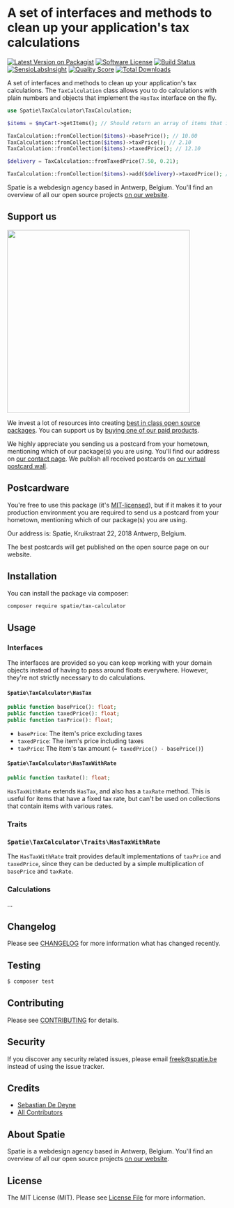 # A set of interfaces and methods to clean up your application's tax calculations

[![Latest Version on Packagist](https://img.shields.io/packagist/v/spatie/tax-calculator.svg?style=flat-square)](https://packagist.org/packages/spatie/tax-calculator)
[![Software License](https://img.shields.io/badge/license-MIT-brightgreen.svg?style=flat-square)](LICENSE.md)
[![Build Status](https://img.shields.io/travis/spatie/tax-calculator/master.svg?style=flat-square)](https://travis-ci.org/spatie/tax-calculator)
[![SensioLabsInsight](https://img.shields.io/sensiolabs/i/xxxxxxxxx.svg?style=flat-square)](https://insight.sensiolabs.com/projects/xxxxxxxxx)
[![Quality Score](https://img.shields.io/scrutinizer/g/spatie/tax-calculator.svg?style=flat-square)](https://scrutinizer-ci.com/g/spatie/tax-calculator)
[![Total Downloads](https://img.shields.io/packagist/dt/spatie/tax-calculator.svg?style=flat-square)](https://packagist.org/packages/spatie/tax-calculator)

A set of interfaces and methods to clean up your application's tax calculations. The `TaxCalculation` class allows you to do calculations with plain numbers and objects that implement the `HasTax` interface on the fly.

```php
use Spatie\TaxCalculator\TaxCalculation;

$items = $myCart->getItems(); // Should return an array of items that implement `HasTax`

TaxCalculation::fromCollection($items)->basePrice(); // 10.00
TaxCalculation::fromCollection($items)->taxPrice(); // 2.10
TaxCalculation::fromCollection($items)->taxedPrice(); // 12.10

$delivery = TaxCalculation::fromTaxedPrice(7.50, 0.21);

TaxCalculation::fromCollection($items)->add($delivery)->taxedPrice(); // 19.60
```

Spatie is a webdesign agency based in Antwerp, Belgium. You'll find an overview of all our open source projects [on our website](https://spatie.be/opensource).

## Support us

[<img src="https://github-ads.s3.eu-central-1.amazonaws.com/tax-calculator.jpg?t=1" width="419px" />](https://spatie.be/github-ad-click/tax-calculator)

We invest a lot of resources into creating [best in class open source packages](https://spatie.be/open-source). You can support us by [buying one of our paid products](https://spatie.be/open-source/support-us).

We highly appreciate you sending us a postcard from your hometown, mentioning which of our package(s) you are using. You'll find our address on [our contact page](https://spatie.be/about-us). We publish all received postcards on [our virtual postcard wall](https://spatie.be/open-source/postcards).

## Postcardware

You're free to use this package (it's [MIT-licensed](LICENSE.md)), but if it makes it to your production environment you are required to send us a postcard from your hometown, mentioning which of our package(s) you are using.

Our address is: Spatie, Kruikstraat 22, 2018 Antwerp, Belgium.

The best postcards will get published on the open source page on our website.

## Installation

You can install the package via composer:

``` bash
composer require spatie/tax-calculator
```

## Usage

### Interfaces

The interfaces are provided so you can keep working with your domain objects instead of having to pass around floats everywhere. However, they're not strictly necessary to do calculations.

#### `Spatie\TaxCalculator\HasTax`

```php
public function basePrice(): float;
public function taxedPrice(): float;
public function taxPrice(): float;
```

- `basePrice`: The item's price excluding taxes
- `taxedPrice`: The item's price including taxes
- `taxPrice`: The item's tax amount (`= taxedPrice() - basePrice()`)

#### `Spatie\TaxCalculator\HasTaxWithRate`

```php
public function taxRate(): float;
```

`HasTaxWithRate` extends `HasTax`, and also has a `taxRate` method. This is useful for items that have a fixed tax rate, but can't be used on collections that contain items with various rates.

### Traits

### `Spatie\TaxCalculator\Traits\HasTaxWithRate`

The `HasTaxWithRate` trait provides default implementations of `taxPrice` and `taxedPrice`, since they can be deducted by a simple multiplication of `basePrice` and `taxRate`.

### Calculations

...

## Changelog

Please see [CHANGELOG](CHANGELOG.md) for more information what has changed recently.

## Testing

``` bash
$ composer test
```

## Contributing

Please see [CONTRIBUTING](CONTRIBUTING.md) for details.

## Security

If you discover any security related issues, please email freek@spatie.be instead of using the issue tracker.

## Credits

- [Sebastian De Deyne](https://github.com/sebastiandedeyne)
- [All Contributors](../../contributors)

## About Spatie
Spatie is a webdesign agency based in Antwerp, Belgium. You'll find an overview of all our open source projects [on our website](https://spatie.be/opensource).

## License

The MIT License (MIT). Please see [License File](LICENSE.md) for more information.
